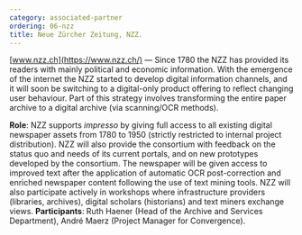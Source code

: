 ```yaml
---
category: associated-partner
ordering: 06-nzz
title: Neue Zürcher Zeitung, NZZ.
---
```


[www.nzz.ch](https://www.nzz.ch/) &mdash; Since 1780 the NZZ has provided its readers with mainly political and economic information. With the emergence of the internet the NZZ started to develop digital information channels, and it will soon be switching to a digital-only product offering to reflect changing user behaviour. Part of this strategy involves transforming the entire paper archive to a digital archive (via scanning/OCR methods).

**Role**: NZZ supports *impresso* by giving full access to all existing digital newspaper assets from 1780 to 1950 (strictly restricted to internal project distribution). NZZ will also provide the consortium with feedback on the status quo and needs of its current portals, and on new prototypes developed by the consortium. The newspaper will be given access to improved text after the application of automatic OCR post-correction and enriched newspaper content following the use of text mining tools. NZZ will also participate actively in workshops where infrastructure providers (libraries, archives), digital scholars (historians) and text miners exchange views.
**Participants**: Ruth Haener (Head of the Archive and Services Department), André Maerz (Project Manager for Convergence).

